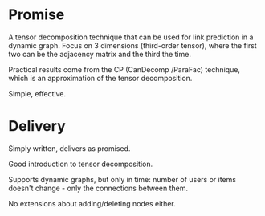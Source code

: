 # Promise

A tensor decomposition technique that can be used for link prediction in a dynamic graph. Focus on 3 dimensions (third-order tensor), where the first two can be the adjacency matrix and the third the time.

Practical results come from the CP (CanDecomp /ParaFac) technique, which is an approximation of the tensor decomposition.

Simple, effective. 

# Delivery

Simply written, delivers as promised.

Good introduction to tensor decomposition.

Supports dynamic graphs, but only in time: number of users or items doesn't change - only the connections between them. 

No extensions about adding/deleting nodes either. 